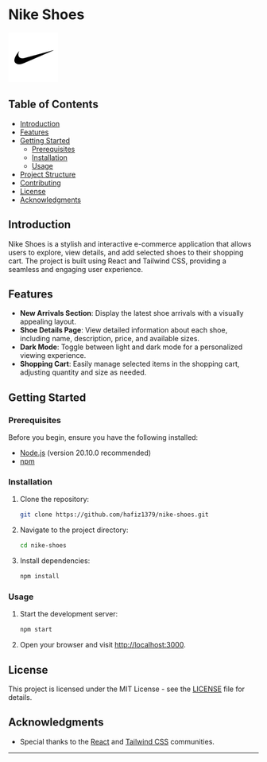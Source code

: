 # Nike Shoes

![Nike Shoes Logo](./src/assets/nike-logo.svg)

## Table of Contents
- [Introduction](#introduction)
- [Features](#features)
- [Getting Started](#getting-started)
  - [Prerequisites](#prerequisites)
  - [Installation](#installation)
  - [Usage](#usage)
- [Project Structure](#project-structure)
- [Contributing](#contributing)
- [License](#license)
- [Acknowledgments](#acknowledgments)

## Introduction

Nike Shoes is a stylish and interactive e-commerce application that allows users to explore, view details, and add selected shoes to their shopping cart. The project is built using React and Tailwind CSS, providing a seamless and engaging user experience.

## Features

- **New Arrivals Section**: Display the latest shoe arrivals with a visually appealing layout.
- **Shoe Details Page**: View detailed information about each shoe, including name, description, price, and available sizes.
- **Dark Mode**: Toggle between light and dark mode for a personalized viewing experience.
- **Shopping Cart**: Easily manage selected items in the shopping cart, adjusting quantity and size as needed.

## Getting Started

### Prerequisites

Before you begin, ensure you have the following installed:

- [Node.js](https://nodejs.org/) (version 20.10.0 recommended)
- [npm](https://www.npmjs.com/)

### Installation

1. Clone the repository:
   ```bash
   git clone https://github.com/hafiz1379/nike-shoes.git
   ```

2. Navigate to the project directory:
   ```bash
   cd nike-shoes
   ```

3. Install dependencies:
   ```bash
   npm install
   ```

### Usage

1. Start the development server:
   ```bash
   npm start
   ```

2. Open your browser and visit [http://localhost:3000](http://localhost:3000).


## License

This project is licensed under the MIT License - see the [LICENSE](LICENSE) file for details.

## Acknowledgments

- Special thanks to the [React](https://reactjs.org/) and [Tailwind CSS](https://tailwindcss.com/) communities.

---

